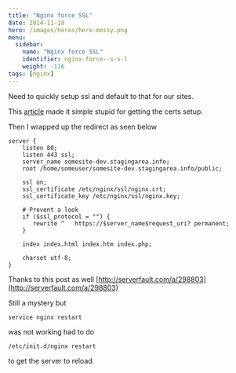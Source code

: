 ```yaml
---
title: "Nginx force SSL"
date: 2014-11-18
hero: /images/heros/hero-messy.png
menu:
  sidebar:
    name: "Nginx force SSL"
    identifier: nginx-force--s-s-l
    weight: -116
tags: [nginx]
---
```


Need to quickly setup ssl and default to that for our sites.

This [article](https://www.digitalocean.com/community/tutorials/how-to-create-an-ssl-certificate-on-nginx-for-ubuntu-14-04) made it simple stupid for getting the certs setup.

Then I wrapped up the redirect as seen below

~~~
server {
    listen 80;
    listen 443 ssl;
    server_name somesite-dev.stagingarea.info;
    root /home/someuser/somesite-dev.stagingarea.info/public;

    ssl on;
    ssl_certificate /etc/nginx/ssl/nginx.crt;
    ssl_certificate_key /etc/nginx/ssl/nginx.key;
 
    # Prevent a look
    if ($ssl_protocol = "") {
       rewrite ^   https://$server_name$request_uri? permanent;
    }

    index index.html index.htm index.php;

    charset utf-8;
}
~~~

Thanks to this post as well [http://serverfault.com/a/298803](http://serverfault.com/a/298803)

Still a mystery but 

~~~
service nginx restart 
~~~

was not working had to do 

~~~
/etc/init.d/nginx restart
~~~

to get the server to reload.